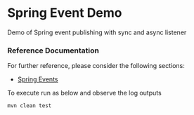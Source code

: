# Spring Event Demo

Demo of Spring event publishing with sync and async listener

### Reference Documentation
For further reference, please consider the following sections:

* [Spring Events](https://docs.spring.io/spring/docs/current/spring-framework-reference/core.html#context-functionality-events-annotation)

To execute run as below and observe the log outputs
```
mvn clean test
```

